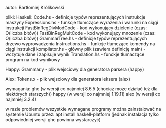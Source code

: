 autor: Bartłomiej Królikowski

pliki:
Haskell:
 Code.hs - definicje typów reprezentujących instrukcje maszyny
 Expressions.hs - funkcje tłumczące wyrażenia i warunki na ciągi instrukcji
 FastBinRegDivModCode - kod wykonujący dzielenie (czas: O(liczba bitów))
 FastBinRegMultCode - kod wykonujący mnozenie (czas: O(liczba bitów))
 GrammarTree.hs - definicje typów reprezentujących drzewo wyprowadzenia
 Instructions.hs - funkcje tłumczące komendy na ciągi instrukcji
 kompilator.hs - główny plik (zawiera definicję main) - wczytuje dane i zapisuje wynik
 Translation.hs - funckje tłumaczące program na kod wynikowy

Happy:
 Grammar.y - plik wejsciowy dla generatora parsera (happy)

Alex:
 Tokens.x - plik wejsciowy dla generatora leksera (alex)

wymagania:
 ghc (w wersji co najmniej 8.6.5 (chociaż może działać też dla niektórych starszych))
 happy (w wersji co najmniej 1.19.11)
 alex (w wersji co najmniej 3.2.4)

w razie problemów wszystkie wymagane programy można zainstalować na systemie Ubuntu przez: apt install haskell-platform
(jednak instalacja tylko odpowiedniej wersji ghc powinna wystarczyć)
